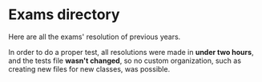 # Exams directory

Here are all the exams' resolution of previous years.

In order to do a proper test, all resolutions were made in **under two hours**, and the tests file **wasn't changed**, so no custom organization, such as creating new files for new classes, was possible.
